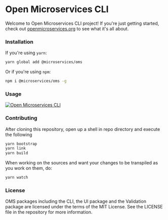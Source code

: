 # Open Microservices CLI

Welcome to Open Microservices CLI project! If you're just getting started, check out [openmicroservices.org][website] to see what it's all about.

### Installation

If you're using `yarn`:

``` sh
yarn global add @microservices/oms
```

Or if you're using `npm`:

``` sh
npm i @microservices/oms -g
```

### Usage

[![Open Microservices CLI](https://raw.githubusercontent.com/microservices/oms/master/.github/oms-cli-usage-carbon.png)](https://raw.githubusercontent.com/microservices/oms/master/.github/oms-cli-usage-carbon.png)

### Contributing

After cloning this repository, open up a shell in repo directory and execute the following

``` sh
yarn bootstrap
yarn link
yarn build
```

When working on the sources and want your changes to be transpiled as you work on them, do:

``` sh
yarn watch
```

### License

OMS packages including the CLI, the UI package and the Validation package are licensed under the terms of the MIT License.
See the LICENSE file in the repository for more information.

[website]:https://openmicroservices.org/
